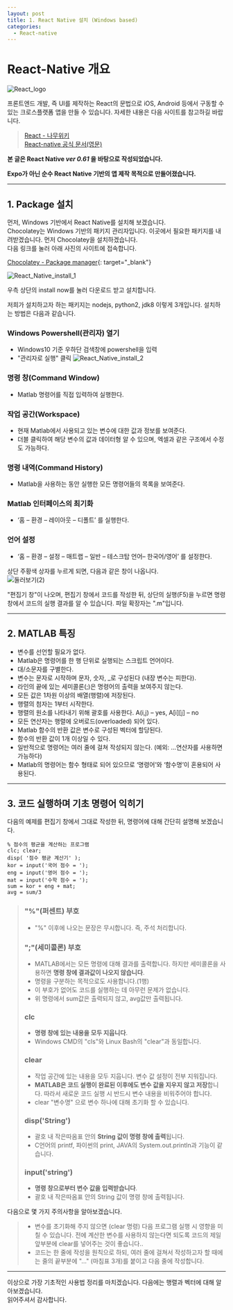 ```yaml
---
layout: post
title: 1. React Native 설치 (Windows based)
categories:
  - React-native
---
```


# React-Native 개요

![React_logo](/assets/images/React_native/react.png)

프론트엔드 개발, 즉 UI를 제작하는 React의 문법으로 iOS, Android 등에서 구동할 수 있는 크로스플랫폼 앱을 만들 수 있습니다. 자세한 내용은 다음 사이트를 참고하길 바랍니다.  

> [React - 나무위키](https://namu.wiki/w/React(%EC%9E%90%EB%B0%94%EC%8A%A4%ED%81%AC%EB%A6%BD%ED%8A%B8%20%EB%9D%BC%EC%9D%B4%EB%B8%8C%EB%9F%AC%EB%A6%AC))  
> [React-native 공식 문서(영문)](https://facebook.github.io/react-native/docs/getting-started)  

**본 글은 React Native _ver 0.61_ 을 바탕으로 작성되었습니다.**  

**Expo가 아닌 순수 React Native 기반의 앱 제작 목적으로 만들어졌습니다.**

---

## 1. Package 설치  

먼저, Windows 기반에서 React Native를 설치해 보겠습니다.  
Chocolatey는 Windows 기반의 패키지 관리자입니다. 이곳에서 필요한 패키지를 내려받겠습니다. 먼저 Chocolatey을 설치하겠습니다.  
다음 링크를 눌러 아래 사진의 사이트에 접속합니다.  

[Chocolatey - Package manager](https://chocolatey.org/){: target="_blank"}  

![React_Native_install_1](/assets/images/React_native/React_native_install/install_1.PNG)

우측 상단의 install now를 눌러 다운로드 받고 설치합니다.  

저희가 설치하고자 하는 패키지는 nodejs, python2, jdk8 이렇게 3개입니다. 설치하는 방법은 다음과 같습니다.  

### Windows Powershell(관리자) 열기

- Windows10 기준 우하단 검색창에 powershell을 입력
- "관리자로 실행" 클릭
![React_Native_install_2](/assets/images/React_native/React_native_install/install_2.png)


### 명령 창(Command Window)

- Matlab 명령어를 직접 입력하여 실행한다.

### 작업 공간(Workspace)

- 현재 Matlab에서 사용되고 있는 변수에 대한 값과 정보를 보여준다.
- 더블 클릭하여 해당 변수의 값과 데이터형 알 수 있으며, 엑셀과 같은 구조에서 수정도 가능하다.

### 명령 내역(Command History)

- Matlab을 사용하는 동안 실행한 모든 명령어들의 목록을 보여준다.

### Matlab 인터페이스의 최기화

- ‘홈 – 환경 – 레이아웃 – 디폴트’ 를 실행한다.

### 언어 설정

- ‘홈 – 환경 – 설정 – 매트랩 – 일반 – 테스크탑 언어– 한국어/영어’ 를 설정한다.

상단 주황색 상자를 누르게 되면, 다음과 같은 창이 나옵니다.  
![둘러보기(2)](https://user-images.githubusercontent.com/44010902/65816746-79be3580-e23a-11e9-9e61-06caee4d72c0.PNG)

"편집기 창"이 나오며, 편집기 창에서 코드를 작성한 뒤, 상단의 실행(F5)을 누르면 명령 창에서 코드의 실행 결과를 알 수 있습니다. 파일 확장자는 ".m"입니다.

---

## 2. MATLAB 특징

- 변수를 선언할 필요가 없다.
- Matlab은 명령어를 한 행 단위로 실행되는 스크립트 언어이다.
- 대/소문자를 구별한다.
- 변수는 문자로 시작하며 문자, 숫자, \_로 구성된다 (내장 변수는 피한다).
- 라인의 끝에 있는 세미콜론(;)은 명령어의 출력을 보여주지 않는다.
- 모든 값은 1차원 이상의 배열(행렬)에 저장된다.
- 행렬의 첨자는 1부터 시작한다.
- 행렬의 원소를 나타내기 위해 괄호를 사용한다. A(i,j) – yes, A[i][j] – no
- 모든 연산자는 행렬에 오버로드(overloaded) 되어 있다.
- Matlab 함수의 반환 값은 변수로 구성된 벡터에 할당된다.
- 함수의 반환 값이 1개 이상일 수 있다.
- 일반적으로 명령어는 여러 줄에 걸쳐 작성되지 않는다. (예외: …연산자를 사용하면 가능하다)
- Matlab의 명령어는 함수 형태로 되어 있으므로 ‘명령어’와 ‘함수명’이 혼용되어 사용된다.

---

## 3. 코드 실행하며 기초 명령어 익히기

다음의 예제를 편집기 창에서 그대로 작성한 뒤, 명령어에 대해 간단히 설명해 보겠습니다.

```
% 점수의 평균을 계산하는 프로그램
clc; clear;
disp( '점수 평균 계산기' );
kor = input('국어 점수 = ');
eng = input('영어 점수 = ');
mat = input('수학 점수 = ');
sum = kor + eng + mat;
avg = sum/3
```

> ### "%"(퍼센트) 부호
>
> - "%" 이후에 나오는 문장은 무시합니다. 즉, 주석 처리합니다.
>
> ### ";"(세미콜론) 부호
>
> - MATLAB에서는 모든 명령에 대해 결과를 출력합니다. 하지만 세미콜론을 사용하면 **명령 창에 결과값이 나오지 않습니다**.
> - 명령을 구분하는 목적으로도 사용합니다.(1행)
> - 이 부호가 없어도 코드를 실행하는 데 아무런 문제가 없습니다.
> - 위 명령에서 sum값은 출력되지 않고, avg값만 출력됩니다.
>
> ### clc
>
> - **명령 창에 있는 내용을 모두 지웁니다**.
> - Windows CMD의 "cls"와 Linux Bash의 "clear"과 동일합니다.
>
> ### clear
>
> - 작업 공간에 있는 내용을 모두 지웁니다. 변수 값 설정이 전부 지워집니다.
> - **MATLAB은 코드 실행이 완료된 이후에도 변수 값을 지우지 않고 저장**합니다. 따라서 새로운 코드 실행 시 반드시 변수 내용을 비워주어야 합니다.
> - clear "변수명" 으로 변수 하나에 대해 초기화 할 수 있습니다.
>
> ### disp('String')
>
> - 괄호 내 작은따옴표 안의 **String 값이 명령 창에 출력**됩니다.
> - C언어의 printf, 파이썬의 print, JAVA의 System.out.println과 기능이 같습니다.
>
> ### input('string')
>
> - **명령 창으로부터 변수 값을 입력받습니다**.
> - 괄호 내 작은따옴표 안의 String 값이 명령 창에 출력됩니다.

다음으로 몇 가지 주의사항을 알아보겠습니다.

> - 변수를 초기화해 주지 않으면 (clear 명령) 다음 프로그램 실행 시 영향을 미칠 수 있습니다. 전에 계산한 변수를 사용하지 않는다면 되도록 코드의 제일 앞부분에 clear를 넣어주는 것이 좋습니다..
> - 코드는 한 줄에 작성을 원칙으로 하되, 여러 줄에 걸쳐서 작성하고자 할 때에는 줄의 끝부분에 "..." (마침표 3개)를 붙이고 다음 줄에 작성합니다.

---

이상으로 가장 기초적인 사용법 정리를 마치겠습니다. 다음에는 행렬과 벡터에 대해 알아보겠습니다.  
읽어주셔서 감사합니다.
